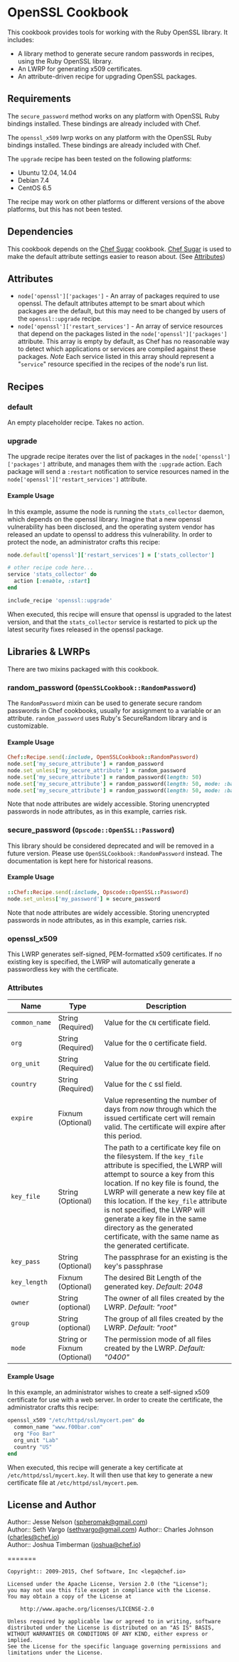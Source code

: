 OpenSSL Cookbook
================

This cookbook provides tools for working with the Ruby OpenSSL library. It includes:
- A library method to generate secure random passwords in recipes, using the Ruby OpenSSL library.
- An LWRP for generating x509 certificates.
- An attribute-driven recipe for upgrading OpenSSL packages.

Requirements
------------

The `secure_password` method works on any platform with OpenSSL Ruby bindings installed. These bindings are already included with Chef.

The `openssl_x509` lwrp works on any platform with the OpenSSL Ruby bindings installed. These bindings are already included with Chef.

The `upgrade` recipe has been tested on the following platforms:

* Ubuntu 12.04, 14.04
* Debian 7.4
* CentOS 6.5

The recipe may work on other platforms or different versions of the above platforms, but this has not been tested.

Dependencies
------------

This cookbook depends on the [Chef Sugar](http://supermarket.chef.io/cookbooks/chef-sugar/) cookbook. [Chef Sugar](http://supermarket.chef.io/cookbooks/chef-sugar/) is used to make the default attribute settings easier to reason about. (See [Attributes](#attributes))

Attributes
----------

* `node['openssl']['packages']` - An array of packages required to use openssl. The default attributes attempt to be smart about which packages are the default, but this may need to be changed by users of the `openssl::upgrade` recipe.
* `node['openssl']['restart_services']` - An array of service resources that depend on the packages listed in the `node['openssl']['packages']` attribute. This array is empty by default, as Chef has no reasonable way to detect which applications or services are compiled against these packages. *Note* Each service listed in this array should represent a "`service`" resource specified in the recipes of the node's run list.

Recipes
-------

### default

An empty placeholder recipe. Takes no action.

### upgrade

The upgrade recipe iterates over the list of packages in the `node['openssl']['packages']` attribute, and manages them with the `:upgrade` action. Each package will send a `:restart` notification to service resources named in the `node['openssl']['restart_services']` attribute.

#### Example Usage

In this example, assume the node is running the `stats_collector` daemon, which depends on the openssl library. Imagine that a new openssl vulnerability has been disclosed, and the operating system vendor has released an update to openssl to address this vulnerability. In order to protect the node, an administrator crafts this recipe:

```ruby
node.default['openssl']['restart_services'] = ['stats_collector']

# other recipe code here...
service 'stats_collector' do
  action [:enable, :start]
end

include_recipe 'openssl::upgrade'
```

When executed, this recipe will ensure that openssl is upgraded to the latest version, and that the `stats_collector` service is restarted to pick up the latest security fixes released in the openssl package.

Libraries & LWRPs
-----------------

There are two mixins packaged with this cookbook.

### random_password (`OpenSSLCookbook::RandomPassword`)

The `RandomPassword` mixin can be used to generate secure random passwords in Chef cookbooks, usually for assignment to a variable or an attribute. `random_password` uses Ruby's SecureRandom library and is customizable.

#### Example Usage
```ruby
Chef::Recipe.send(:include, OpenSSLCookbook::RandomPassword)
node.set['my_secure_attribute'] = random_password
node.set_unless['my_secure_attribute'] = random_password
node.set['my_secure_attribute'] = random_password(length: 50)
node.set['my_secure_attribute'] = random_password(length: 50, mode: :base64)
node.set['my_secure_attribute'] = random_password(length: 50, mode: :base64, encoding: 'ASCII')
```

Note that node attributes are widely accessible. Storing unencrypted passwords in node attributes, as in this example, carries risk.

### secure_password (`Opscode::OpenSSL::Password`)

This library should be considered deprecated and will be removed in a future version. Please use `OpenSSLCookbook::RandomPassword` instead. The documentation is kept here for historical reasons.

#### Example Usage
```ruby
::Chef::Recipe.send(:include, Opscode::OpenSSL::Password)
node.set_unless['my_password'] = secure_password
```

Note that node attributes are widely accessible. Storing unencrypted passwords in node attributes, as in this example, carries risk.

### openssl_x509

This LWRP generates self-signed, PEM-formatted x509 certificates. If no existing key is specified, the LWRP will automatically generate a passwordless key with the certificate.

### Attributes
| Name  | Type | Description |
| ----- | ---- | ------------ |
| `common_name`  | String (Required)  | Value for the `CN` certificate field. |
| `org` | String (Required) | Value for the `O` certificate field. |
| `org_unit` | String (Required) | Value for the `OU` certificate field. |
| `country` | String (Required) | Value for the `C` ssl field. |
| `expire` | Fixnum (Optional) | Value representing the number of days from _now_ through which the issued certificate cert will remain valid. The certificate will expire after this period. |
| `key_file` | String (Optional) | The path to a certificate key file on the filesystem. If the `key_file` attribute is specified, the LWRP will attempt to source a key from this location. If no key file is found, the LWRP will generate a new key file at this location. If the `key_file` attribute is not specified, the LWRP will generate a key file in the same directory as the generated certificate, with the same name as the generated certificate.
| `key_pass` | String (Optional) | The passphrase for an existing  is the key's passphrase  
| `key_length` | Fixnum (Optional) | The desired Bit Length of the generated key. _Default: 2048_ |
| `owner` | String (optional) | The owner of all files created by the LWRP. _Default: "root"_ |
| `group` | String (optional) | The group of all files created by the LWRP. _Default: "root"_ |
| `mode` | String or Fixnum (Optional) | The permission mode of all files created by the LWRP.  _Default: "0400"_ |

#### Example Usage

In this example, an administrator wishes to create a self-signed x509 certificate for use with a web server. In order to create the certificate, the administrator crafts this recipe:
```ruby
openssl_x509 "/etc/httpd/ssl/mycert.pem" do
  common_name "www.f00bar.com"
  org "Foo Bar"
  org_unit "Lab"
  country "US"
end
```

When executed, this recipe will generate a key certificate at `/etc/httpd/ssl/mycert.key`. It will then use that key to generate a new certificate file at `/etc/httpd/ssl/mycert.pem`.
    
License and Author
------------------

Author:: Jesse Nelson (<spheromak@gmail.com>)  
Author:: Seth Vargo (<sethvargo@gmail.com>)
Author:: Charles Johnson (<charles@chef.io>)  
Author:: Joshua Timberman (<joshua@chef.io>)

=======

```text
Copyright:: 2009-2015, Chef Software, Inc <lega@chef.io>

Licensed under the Apache License, Version 2.0 (the "License");
you may not use this file except in compliance with the License.
You may obtain a copy of the License at

    http://www.apache.org/licenses/LICENSE-2.0

Unless required by applicable law or agreed to in writing, software
distributed under the License is distributed on an "AS IS" BASIS,
WITHOUT WARRANTIES OR CONDITIONS OF ANY KIND, either express or implied.
See the License for the specific language governing permissions and
limitations under the License.
```
